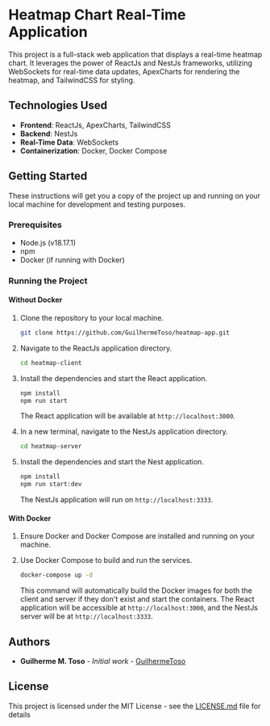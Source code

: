 # Heatmap Chart Real-Time Application

This project is a full-stack web application that displays a real-time heatmap chart. It leverages the power of ReactJs and NestJs frameworks, utilizing WebSockets for real-time data updates, ApexCharts for rendering the heatmap, and TailwindCSS for styling.

## Technologies Used

- **Frontend**: ReactJs, ApexCharts, TailwindCSS
- **Backend**: NestJs
- **Real-Time Data**: WebSockets
- **Containerization**: Docker, Docker Compose

## Getting Started

These instructions will get you a copy of the project up and running on your local machine for development and testing purposes.

### Prerequisites

- Node.js (v18.17.1)
- npm
- Docker (if running with Docker)

### Running the Project

#### Without Docker

1. Clone the repository to your local machine.

    ```sh
    git clone https://github.com/GuilhermeToso/heatmap-app.git
    ```

2. Navigate to the ReactJs application directory.

    ```sh
    cd heatmap-client
    ```

3. Install the dependencies and start the React application.

    ```sh
    npm install
    npm run start
    ```

    The React application will be available at `http://localhost:3000`.

4. In a new terminal, navigate to the NestJs application directory.

    ```sh
    cd heatmap-server
    ```

5. Install the dependencies and start the Nest application.

    ```sh
    npm install
    npm run start:dev
    ```

    The NestJs application will run on `http://localhost:3333`.

#### With Docker

1. Ensure Docker and Docker Compose are installed and running on your machine.

2. Use Docker Compose to build and run the services.

    ```sh
    docker-compose up -d
    ```

    This command will automatically build the Docker images for both the client and server if they don't exist and start the containers. The React application will be accessible at `http://localhost:3000`, and the NestJs server will be at `http://localhost:3333`.


## Authors

* **Guilherme M. Toso** - *Initial work* - [GuilhermeToso](https://github.com/GuilhermeToso)

## License

This project is licensed under the MIT License - see the [LICENSE.md](LICENSE.md) file for details
